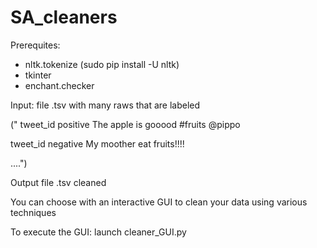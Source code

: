 # SA_cleaners

Prerequites:
- nltk.tokenize (sudo pip install -U nltk)
- tkinter
- enchant.checker


Input: file .tsv with many raws that are labeled 

(" tweet_id    positive    The apple is gooood #fruits @pippo

   tweet_id    negative     My moother eat fruits!!!! 
   
   ....")
   
Output file .tsv cleaned

You can choose with an interactive GUI to clean your data using various techniques

To execute the GUI: launch cleaner_GUI.py
